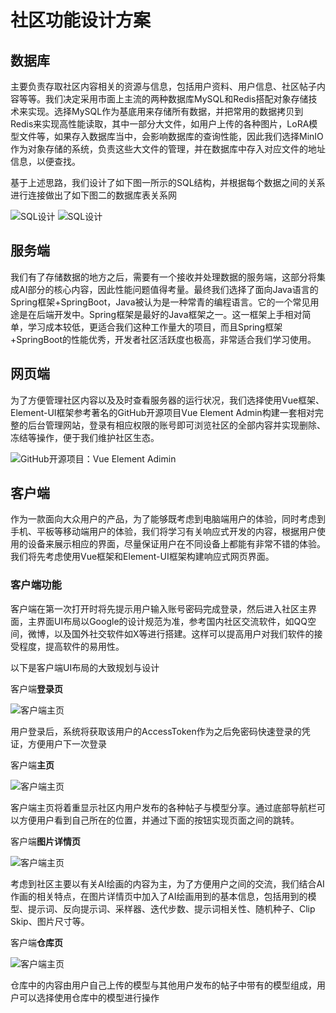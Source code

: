 # 社区功能设计方案

## 数据库

主要负责存取社区内容相关的资源与信息，包括用户资料、用户信息、社区帖子内容等等。我们决定采用市面上主流的两种数据库MySQL和Redis搭配对象存储技术来实现。选择MySQL作为基底用来存储所有数据，并把常用的数据拷贝到Redis来实现高性能读取，其中一部分大文件，如用户上传的各种图片，LoRA模型文件等，如果存入数据库当中，会影响数据库的查询性能，因此我们选择MinIO作为对象存储的系统，负责这些大文件的管理，并在数据库中存入对应文件的地址信息，以便查找。

基于上述思路，我们设计了如下图一所示的SQL结构，并根据每个数据之间的关系进行连接做出了如下图二的数据库表关系网

![SQL设计](\assets\SQL设计稿-P1.jpg)
![SQL设计](\assets\SQL设计稿-P2.jpg)

## 服务端

我们有了存储数据的地方之后，需要有一个接收并处理数据的服务端，这部分将集成AI部分的核心内容，因此性能问题值得考量。最终我们选择了面向Java语言的Spring框架+SpringBoot，Java被认为是一种常青的编程语言。它的一个常见用途是在后端开发中。Spring框架是最好的Java框架之一。这一框架上手相对简单，学习成本较低，更适合我们这种工作量大的项目，而且Spring框架+SpringBoot的性能优秀，开发者社区活跃度也极高，非常适合我们学习使用。

## 网页端

为了方便管理社区内容以及及时查看服务器的运行状况，我们选择使用Vue框架、Element-UI框架参考著名的GitHub开源项目Vue Element Admin构建一套相对完整的后台管理网站，登录有相应权限的账号即可浏览社区的全部内容并实现删除、冻结等操作，便于我们维护社区生态。

![GitHub开源项目：Vue Element Adimin](\assets\VueElementAdmin1.png)

## 客户端

作为一款面向大众用户的产品，为了能够既考虑到电脑端用户的体验，同时考虑到手机、平板等移动端用户的体验，我们将学习有关响应式开发的内容，根据用户使用的设备来展示相应的界面，尽量保证用户在不同设备上都能有非常不错的体验。我们将先考虑使用Vue框架和Element-UI框架构建响应式网页界面。

### 客户端功能

客户端在第一次打开时将先提示用户输入账号密码完成登录，然后进入社区主界面，主界面UI布局以Google的设计规范为准，参考国内社区交流软件，如QQ空间，微博，以及国外社交软件如X等进行搭建。这样可以提高用户对我们软件的接受程度，提高软件的易用性。

以下是客户端UI布局的大致规划与设计

客户端**登录页**

![客户端主页](\assets\客户端功能框架设计-LoginPage.drawio.png)

用户登录后，系统将获取该用户的AccessToken作为之后免密码快速登录的凭证，方便用户下一次登录

客户端**主页**

![客户端主页](\assets\客户端功能框架设计-HomePage.drawio.png)

客户端主页将着重显示社区内用户发布的各种帖子与模型分享。通过底部导航栏可以方便用户看到自己所在的位置，并通过下面的按钮实现页面之间的跳转。

客户端**图片详情页**

![客户端主页](\assets\客户端功能框架设计-PictureDetailsPage.drawio.png)

考虑到社区主要以有关AI绘画的内容为主，为了方便用户之间的交流，我们结合AI作画的相关特点，在图片详情页中加入了AI绘画用到的基本信息，包括用到的模型、提示词、反向提示词、采样器、迭代步数、提示词相关性、随机种子、Clip Skip、图片尺寸等。

客户端**仓库页**

![客户端主页](\assets\客户端功能框架设计-StoragePage.drawio.png)

仓库中的内容由用户自己上传的模型与其他用户发布的帖子中带有的模型组成，用户可以选择使用仓库中的模型进行操作
